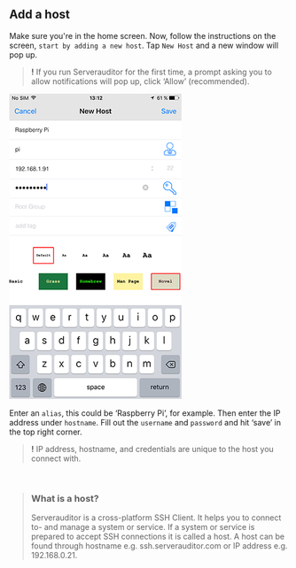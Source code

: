 ## Add a host

Make sure you're in the home screen. Now, follow the instructions on the screen, `start by adding a new host`. Tap `New Host` and a new window will pop up.

> **!** If you run Serverauditor for the first time, a prompt asking you to allow notifications will pop up, click ‘Allow’ (recommended).

![Serverauditor ‘New Host’ configuration](images/ssh-ios-config.png)

Enter an `alias`, this could be ‘Raspberry Pi’, for example. Then enter the IP address under `hostname`. Fill out the `username` and `password` and hit ‘save’ in the top right corner.

> **!** IP address, hostname, and credentials are unique to the host you connect with.

&nbsp;

> ### What is a host?
> Serverauditor is a cross-platform SSH Client. It helps you to connect to- and manage a system or service. If a system or service is prepared to accept SSH connections it is called a host. A host can be found through hostname e.g. ssh.serverauditor.com or IP address e.g. 192.168.0.21. 

